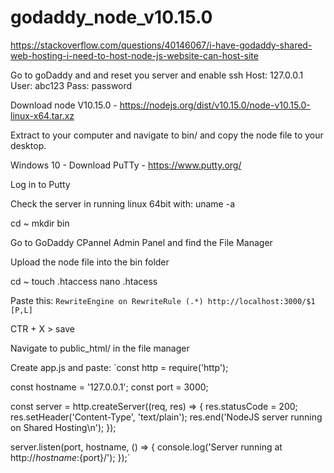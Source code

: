 # godaddy_node_v10.15.0

https://stackoverflow.com/questions/40146067/i-have-godaddy-shared-web-hosting-i-need-to-host-node-js-website-can-host-site

Go to goDaddy and and reset you server and enable ssh
Host: 127.0.0.1
User: abc123
Pass: password

Download node V10.15.0 - https://nodejs.org/dist/v10.15.0/node-v10.15.0-linux-x64.tar.xz

Extract to your computer and navigate to bin/ and copy the node file to your desktop.

Windows 10 - Download PuTTy - https://www.putty.org/

Log in to Putty

Check the server in running linux 64bit with:
uname -a

cd ~
mkdir bin

Go to GoDaddy CPannel Admin Panel and find the File Manager

Upload the node file into the bin folder

cd ~
touch .htaccess
nano .htacess

Paste this:
`RewriteEngine on RewriteRule (.*) http://localhost:3000/$1 [P,L]`

CTR + X > save

Navigate to public_html/ in the file manager

Create app.js and paste:
`const http = require('http');

const hostname = '127.0.0.1';
const port = 3000;

const server = http.createServer((req, res) => {
res.statusCode = 200;
res.setHeader('Content-Type', 'text/plain');
res.end('NodeJS server running on Shared Hosting\n');
});

server.listen(port, hostname, () => {
console.log('Server running at http://${hostname}:${port}/');
});`
